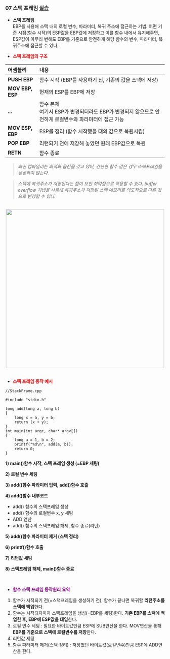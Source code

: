 ### **07 스택 프레임 [실습](https://waeandway.tistory.com/entry/%EB%A6%AC%EB%B2%84%EC%8B%B1%ED%95%B5%EC%8B%AC%EC%9B%90%EB%A6%AC-%EC%8A%A4%ED%83%9D%ED%94%84%EB%A0%88%EC%9E%84-%EB%B6%84%EC%84%9D?category=1057355)**

- **스택 프레임** <br>
EBP를 사용해 스택 내의 로컬 변수, 파라미터, 복귀 주소에 접근하는 기법. 어떤 기준 시점(함수 시작)의 ESP값을 EBP값에 저장하고 이를 함수 내에서 유지해주면, ESP값이 아무리 변해도 EBP를 기준으로 안전하게 해당 함수의 변수, 파라미터, 복귀주소에 접근할 수 있다.

- <span style="color:red"> **스택 프레임의 구조** </span>  <br>

어셈블리|내용
:---|:---
**PUSH EBP**|함수 시작 (EBP를 사용하기 전, 기존의 값을 스택에 저장)
**MOV EBP, ESP**|현재의 ESP를 EBP에 저장
**...**|함수 본체 <br> 여기서 ESP가 변경되더라도 EBP가 변경되지 않으므로 안전하게 로컬변수와 파라미터에  접근 가능
**MOV ESP, EBP**|ESP를 정리 (함수 시작했을 떄의 값으로 복원시킴)
**POP EBP**|리턴되기 전에 저장해 놓았던 원래 EBP값으로 복원
**RETN**|함수 종료


<span style="color:gray">

> *최신 컴파일러는 최적화 옵션을 갖고 있어, 간단한 함수 같은 경우 스택프레임을 생성하지 않는다.*

> *스택에 복귀주소가 저장된다는 점이 보안 취약점으로 작용할 수 있다. buffer overflow 기법을 사용해 복귀주소가 저장된 스택 메모리를 의도적으로 다른 값으로 변경할 수 있다.*

</span>
<br>

<div style="text-align:center">
<img src="../../../img/Stackframe.png" width="500">
</div>
<br>


- <span style="color:red"> **스택 프레임 동작 예시** </span>

```
//StackFrame.cpp

#include "stdio.h"

long add(long a, long b)
{
	long x = a, y = b;
	return (x + y);
}
int main(int argc, char* argv[])
{
	long a = 1, b = 2;
	printf("%d\n", add(a, b));
	return 0;
}
```

**1) main()함수 시작, 스택 프레임 생성 (=EBP 세팅)**

**2) 로컬 변수 세팅**

**3) add()함수 파라미터 입력, add()함수 호출**

**4) add()함수 내부코드**
  - add() 함수의 스택프레임 생성
  - add() 함수의 로컬변수 x, y 세팅
  - ADD 연산
  - add() 함수의 스택프레임 해제, 함수 종료(리턴)

**5) add()함수 파라미터 제거 (스택 정리)**

**6) printf()함수 호출**

**7) 리턴값 세팅**

**8) 스택프레임 해제, main()함수 종료**

<br>

- <span style="color:purple"> **함수 스택 프레임 동작원리 요약** </span>

1. 함수가 시작되기 전(=스택프레임을 생성하기 전), 함수가 끝나면 복귀할 **리턴주소를 스택에 백업**한다.
2.  함수는 시작되자마자 스택프레임을 생성(=EBP를 세팅)한다. **기존 EBP를 스택에 백업한 후, EBP에 ESP값을 대입**한다.
3. 로컬 변수 세팅 : 필요한 바이트값만큼 ESP에 SUB연산을 한다. MOV연산을 통해 **EBP를 기준으로 스택에 로컬변수를 저장**한다.
4. 리턴값 세팅
5. 함수 파라미터 제거(스택 정리) : 저장했던 바이트값(로컬변수)만큼 ESP에 ADD연산을 한다.